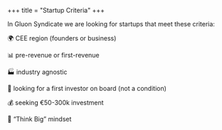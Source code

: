 +++
title = "Startup Criteria"
+++

In Gluon Syndicate we are looking for startups that meet these criteria:

🌍 CEE region (founders or business)

📊 pre-revenue or first-revenue

🏭 industry agnostic

💸 looking for a first investor on board (not a condition)

💰 seeking €50-300k investment

🚀 “Think Big” mindset
